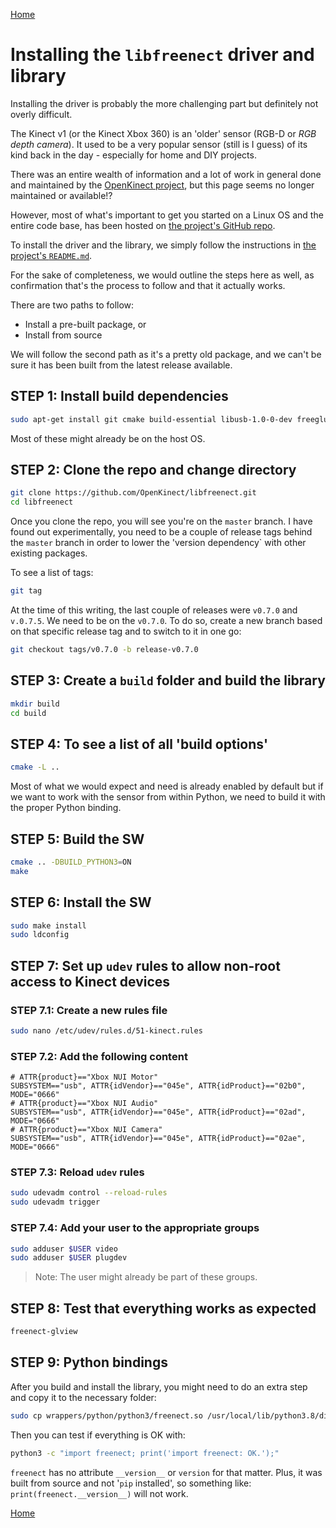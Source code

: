 [Home](README.md)

# Installing the `libfreenect` driver and library

Installing the driver is probably the more challenging part but definitely not overly difficult.

The Kinect v1 (or the Kinect Xbox 360) is an 'older' sensor (RGB-D or *RGB depth camera*). It used
to be a very popular sensor (still is I guess) of its kind back in the day - especially for home
and DIY projects.

There was an entire wealth of information and a lot of work in general done and maintained by the
[OpenKinect project](http://www.openkinect.org/), but this page seems no longer maintained or available!?

However, most of what's important to get you started on a Linux OS and the entire code base, has been
hosted on [the project's GitHub repo](https://github.com/OpenKinect/libfreenect).

To install the driver and the library, we simply follow the instructions in [the project's
`README.md`](https://github.com/OpenKinect/libfreenect/blob/master/README.md).

For the sake of completeness, we would outline the steps here as well, as confirmation that's the
process to follow and that it actually works.

There are two paths to follow:

- Install a pre-built package, or
- Install from source

We will follow the second path as it's a pretty old package, and we can't be sure it has been built
from the latest release available.

## STEP 1: Install build dependencies

```bash
sudo apt-get install git cmake build-essential libusb-1.0-0-dev freeglut3-dev libxmu-dev libxi-dev
```

Most of these might already be on the host OS.

## STEP 2: Clone the repo and change directory

```bash
git clone https://github.com/OpenKinect/libfreenect.git
cd libfreenect
```

Once you clone the repo, you will see you're on the `master` branch. I have found out experimentally,
you need to be a couple of release tags behind the `master` branch in order to lower the 'version
dependency` with other existing packages.

To see a list of tags:

```bash
git tag
```

At the time of this writing, the last couple of releases were `v0.7.0` and `v.0.7.5`. We need to be
on the `v0.7.0`. To do so, create a new branch based on that specific release tag and to switch to it
in one go:

```bash
git checkout tags/v0.7.0 -b release-v0.7.0
```

## STEP 3: Create a `build` folder and build the library

```bash
mkdir build
cd build
```

## STEP 4: To see a list of all 'build options'

```bash
cmake -L ..
```

Most of what we would expect and need is already enabled by default but if we want to work with the
sensor from within Python, we need to build it with the proper Python binding.

## STEP 5: Build the SW

```bash
cmake .. -DBUILD_PYTHON3=ON
make
```

## STEP 6: Install the SW

```bash
sudo make install
sudo ldconfig
```

## STEP 7: Set up `udev` rules to allow non-root access to Kinect devices

### STEP 7.1: Create a new rules file

```bash
sudo nano /etc/udev/rules.d/51-kinect.rules
```

### STEP 7.2: Add the following content

```
# ATTR{product}=="Xbox NUI Motor"
SUBSYSTEM=="usb", ATTR{idVendor}=="045e", ATTR{idProduct}=="02b0", MODE="0666"
# ATTR{product}=="Xbox NUI Audio"
SUBSYSTEM=="usb", ATTR{idVendor}=="045e", ATTR{idProduct}=="02ad", MODE="0666"
# ATTR{product}=="Xbox NUI Camera"
SUBSYSTEM=="usb", ATTR{idVendor}=="045e", ATTR{idProduct}=="02ae", MODE="0666"
```

### STEP 7.3: Reload `udev` rules

```bash
sudo udevadm control --reload-rules
sudo udevadm trigger
```

### STEP 7.4: Add your user to the appropriate groups

```bash
sudo adduser $USER video
sudo adduser $USER plugdev
```

> Note: The user might already be part of these groups.

## STEP 8: Test that everything works as expected

```bash
freenect-glview
```

## STEP 9: Python bindings

After you build and install the library, you might need to do an extra step and copy it to the necessary
folder:

```bash
sudo cp wrappers/python/python3/freenect.so /usr/local/lib/python3.8/dist-packages/
```

Then you can test if everything is OK with:

```bash
python3 -c "import freenect; print('import freenect: OK.');"
```

`freenect` has no attribute `__version__` or `version` for that matter. Plus, it was built from source and
not '`pip` installed', so something like: `print(freenect.__version__)` will not work.

[Home](README.md)
